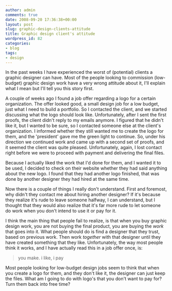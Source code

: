 ```yaml
---
author: admin
comments: true
date: 2008-09-20 17:36:38+00:00
layout: post
slug: graphic-design-clients-attitude
title: Graphic design client's attitude
wordpress_id: 82
categories:
- blog
tags:
- design
---
```


In the past weeks I have experienced the worst of (potential) clients a graphic designer can have. Most of the people looking to commission (low-budget) graphic design work have a very wrong attitude about it, I'll explain what I mean but I'll tell you this story first.

A couple of weeks ago I found a job offer regarding a logo for a certain organization. The offer looked good, a small design job for a low budget, just what I need to build a portfolio. So I contacted the client, and we started discussing what the logo should look like. Unfortunately, after I sent the first proofs, the client didn't reply to my emails anymore. I figured that he didn't like it, but I wanted to be sure, so I contacted someone else at the client's organization. <!-- more --> I informed whether they still wanted me to create the logo for them, and the 'president' gave me the green light to continue. So, under his direction we continued work and came up with a second set of proofs, and it seemed the client was quite pleased. Unfortunately, again, I lost contact right before we were to proceed with payment and delivering the final files. 





Because I actually liked the work that I'd done for them, and I wanted it to be used, I decided to check on their website whether they had said anything about the new logo. I found that they had another logo finished, that was done by another designer they had hired at the same time.

Now there is a couple of things I really don't understand. First and foremost, why didn't they contact me about hiring another designer? If it's because they realize it's rude to leave someone halfway, I can understand, but I thought that they would also realize that it's far more rude to let someone do work when you don't intend to use it or pay for it.

I think the main thing that people fail to realize, is that when you buy graphic design work, you are not buying the final product, you are buying the _work_ that goes into it. What people should do is find a designer that they trust, based on previous work. Then work _together_ with that designer until they have created something that they like. Unfortunately, the way most people think it works, and I have actually read this in a job offer once, is:





> you make. i like, i pay





Most people looking for low-budget design jobs seem to think that when you create a logo for them, and they don't like it, the designer can just keep the files. What am I going to do with logo's that you don't want to pay for? Turn them back into free time?



